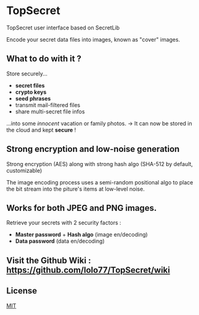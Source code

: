 # TopSecret
TopSecret user interface based on SecretLib

Encode your secret data files into images, known as "cover" images.

## What to do with it ?
Store securely...
- **secret files**
- **crypto keys**
- **seed phrases**
- transmit mail-filtered files
- share multi-secret file infos

...into some *innocent* vacation or family photos.
-> It can now be stored in the cloud and kept **secure** !

## Strong encryption and low-noise generation
Strong encryption (AES) along with strong hash algo (SHA-512 by default, customizable)

The image encoding process uses a semi-random positional algo to place the bit stream into the piture's items at low-level noise.

## Works for both JPEG and PNG images.
Retrieve your secrets with 2 security factors :
- **Master password** + **Hash algo** (image en/decoding)
- **Data password** (data en/decoding)

## Visit the Github Wiki : <https://github.com/lolo77/TopSecret/wiki>

## License

[MIT](http://opensource.org/licenses/MIT)
